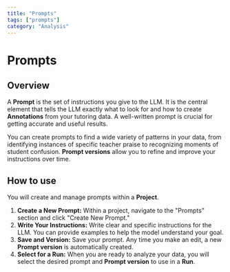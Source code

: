 ```yaml
---
title: "Prompts"
tags: ["prompts"]
category: "Analysis"
---
```


# Prompts

## Overview

A **Prompt** is the set of instructions you give to the LLM. It is the central element that tells the LLM exactly what to look for and how to create **Annotations** from your tutoring data. A well-written prompt is crucial for getting accurate and useful results.

You can create prompts to find a wide variety of patterns in your data, from identifying instances of specific teacher praise to recognizing moments of student confusion. **Prompt versions** allow you to refine and improve your instructions over time.

## How to use

You will create and manage prompts within a **Project**.

1.  **Create a New Prompt:** Within a project, navigate to the "Prompts" section and click "Create New Prompt."
2.  **Write Your Instructions:** Write clear and specific instructions for the LLM. You can provide examples to help the model understand your goal.
3.  **Save and Version:** Save your prompt. Any time you make an edit, a new **Prompt version** is automatically created.
4.  **Select for a Run:** When you are ready to analyze your data, you will select the desired prompt and **Prompt version** to use in a **Run**.
